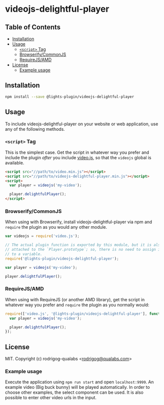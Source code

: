 # videojs-delightful-player

## Table of Contents

<!-- START doctoc generated TOC please keep comment here to allow auto update -->
<!-- DON'T EDIT THIS SECTION, INSTEAD RE-RUN doctoc TO UPDATE -->


- [Installation](#installation)
- [Usage](#usage)
  - [`<script>` Tag](#script-tag)
  - [Browserify/CommonJS](#browserifycommonjs)
  - [RequireJS/AMD](#requirejsamd)
- [License](#license)
  - [Example usage](#example-usage)

<!-- END doctoc generated TOC please keep comment here to allow auto update -->
## Installation

```sh
npm install --save @lights-plugin/videojs-delightful-player
```

## Usage

To include videojs-delightful-player on your website or web application, use any of the following methods.

### `<script>` Tag

This is the simplest case. Get the script in whatever way you prefer and include the plugin _after_ you include [video.js][videojs], so that the `videojs` global is available.

```html
<script src="//path/to/video.min.js"></script>
<script src="//path/to/videojs-delightful-player.min.js"></script>
<script>
  var player = videojs('my-video');

  player.delightfulPlayer();
</script>
```

### Browserify/CommonJS

When using with Browserify, install videojs-delightful-player via npm and `require` the plugin as you would any other module.

```js
var videojs = require('video.js');

// The actual plugin function is exported by this module, but it is also
// attached to the `Player.prototype`; so, there is no need to assign it
// to a variable.
require('@lights-plugin/videojs-delightful-player');

var player = videojs('my-video');

player.delightfulPlayer();
```

### RequireJS/AMD

When using with RequireJS (or another AMD library), get the script in whatever way you prefer and `require` the plugin as you normally would:

```js
require(['video.js', '@lights-plugin/videojs-delightful-player'], function(videojs) {
  var player = videojs('my-video');

  player.delightfulPlayer();
});
```

## License

MIT. Copyright (c) rodrigog-qualabs &lt;rodrigog@qualabs.com&gt;

[videojs]: http://videojs.com/

### Example usage

Execute the application using `npm run start` and open `localhost:9999`.
An example video (Big buck bunny) will be played automatically. In order to choose other examples, the select component can be used. It is also possible to enter other video urls in the input.
